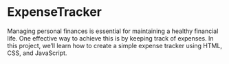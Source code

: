 # ExpenseTracker
Managing personal finances is essential for maintaining a healthy financial life. One effective way to achieve this is by keeping track of expenses. In this project, we’ll learn how to create a simple expense tracker using HTML, CSS, and JavaScript.
